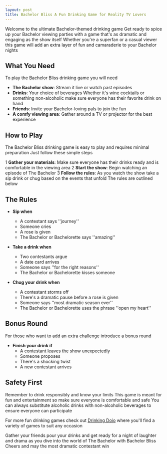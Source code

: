 ```yaml
---
layout: post
title: Bachelor Bliss A Fun Drinking Game for Reality TV Lovers
---
```



Welcome to the ultimate Bachelor-themed drinking game Get ready to spice up your Bachelor viewing parties with a game that's as dramatic and engaging as the show itself Whether you're a superfan or a casual viewer this game will add an extra layer of fun and camaraderie to your Bachelor nights

## What You Need

To play the Bachelor Bliss drinking game you will need

- **The Bachelor show**: Stream it live or watch past episodes
- **Drinks**: Your choice of beverages Whether it's wine cocktails or something non-alcoholic make sure everyone has their favorite drink on hand
- **Friends**: Invite your Bachelor-loving pals to join the fun
- **A comfy viewing area**: Gather around a TV or projector for the best experience

## How to Play

The Bachelor Bliss drinking game is easy to play and requires minimal preparation Just follow these simple steps

1 **Gather your materials**: Make sure everyone has their drinks ready and is comfortable in the viewing area
2 **Start the show**: Begin watching an episode of The Bachelor
3 **Follow the rules**: As you watch the show take a sip drink or chug based on the events that unfold The rules are outlined below

## The Rules

- **Sip when**  
  - A contestant says ''journey''  
  - Someone cries  
  - A rose is given  
  - The Bachelor or Bachelorette says ''amazing''

- **Take a drink when**  
  - Two contestants argue  
  - A date card arrives  
  - Someone says ''for the right reasons''  
  - The Bachelor or Bachelorette kisses someone

- **Chug your drink when**  
  - A contestant storms off  
  - There's a dramatic pause before a rose is given  
  - Someone says ''most dramatic season ever''  
  - The Bachelor or Bachelorette uses the phrase ''open my heart''

## Bonus Round

For those who want to add an extra challenge introduce a bonus round

- **Finish your drink if**  
  - A contestant leaves the show unexpectedly  
  - Someone proposes  
  - There's a shocking twist  
  - A new contestant arrives  

## Safety First

Remember to drink responsibly and know your limits This game is meant for fun and entertainment so make sure everyone is comfortable and safe You can always substitute alcoholic drinks with non-alcoholic beverages to ensure everyone can participate

For more fun drinking games check out [Drinking Dojo](https://drinkingdojo.com/) where you'll find a variety of games to suit any occasion

Gather your friends pour your drinks and get ready for a night of laughter and drama as you dive into the world of The Bachelor with Bachelor Bliss Cheers and may the most dramatic contestant win